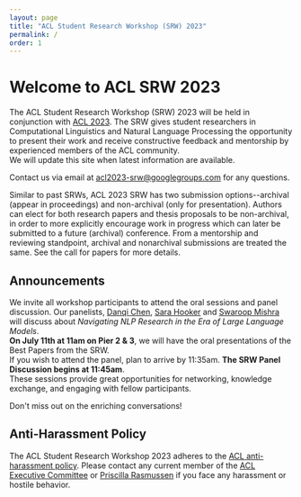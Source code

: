 ```yaml
---
layout: page
title: "ACL Student Research Workshop (SRW) 2023"
permalink: /
order: 1
---
```



<!-- button class="btn btn-success" onclick="window.location.href='/mentoring';">Submit your paper draft to our mentorshop program by Feb 1!</button -->

# Welcome to ACL SRW 2023
The ACL Student Research Workshop (SRW) 2023 will be held in conjunction with [ACL 2023](https://2023.aclweb.org/). The SRW gives student researchers in Computational Linguistics and Natural Language Processing the opportunity to present their work and receive constructive feedback and mentorship by experienced members of the ACL community. 
<br>
We will update this site when latest information are available.

Contact us via email at [acl2023-srw@googlegroups.com](mailto:acl2023-srw@googlegroups.com) for any questions.
<!-- Get connected with us on [Twitter](https://twitter.com/naacl_srw). -->

<!-- ### List of the accepted papers are available [here](/accepted) -->

<!-- # Differences from Past SRWs -->
Similar to past SRWs, ACL 2023 SRW has two submission options--archival (appear in proceedings) and non-archival (only for presentation).
Authors can elect for both research papers and thesis proposals to be non-archival, in order to more explicitly encourage work in progress which can later be submitted to a future (archival) conference.
From a mentorship and reviewing standpoint, archival and nonarchival submissions are treated the same.
See the call for papers for more details.

## Announcements

We invite all workshop participants to attend the oral sessions and panel discussion. Our panelists, [Danqi Chen](https://www.cs.princeton.edu/~danqic/), [Sara Hooker](https://www.sarahooker.me/) and [Swaroop Mishra](https://swarooprm.github.io/) will discuss about  *Navigating NLP Research in the Era of Large Language Models*. <br/>
**On July 11th at 11am on Pier 2 & 3**, we will have the oral presentations of the Best Papers from the SRW. <br/>
If you wish to attend the panel, plan to arrive by 11:35am. **The SRW Panel Discussion begins at 11:45am**. <br/>
These sessions provide great opportunities for networking, knowledge exchange, and engaging with fellow participants. 

Don't miss out on the enriching conversations! 

<!--[June 6th, 1:35pm AoE] <b>Attention paper authors</b>, please be informed that the decisions for the workshop will require an additional day. We apologize for the delay and appreciate your patience. You can expect to receive an email from us informing you of the decisions soon.-->

<!-- - Submission link for pre-submission mentorship is now available [here](https://acl2023-srw.github.io/mentoring)!! -->
<!-- Submission link for the workshop is now available [here](https://softconf.com/acl2023/srw-submissions) -->

## Anti-Harassment Policy
The ACL Student Research Workshop 2023 adheres to the [ACL anti-harassment policy](https://www.aclweb.org/adminwiki/index.php?title=Anti-Harassment_Policy). Please contact any current member of the [ACL Executive Committee](https://www.aclweb.org/portal/about) or [Priscilla Rasmussen](mailto:acl@aclweb.org) if you face any harassment or hostile behavior.

<!-- # Sponsored By        -->
<!-- ![Computing Research Association’s Computing Community Consortium (CCC)](images/ccc_hz copy.jpg)
![National Science Foundation](images/NSF_4-Color_bitmap_Logo.png =250x)
 -->
<!-- <img src="images/ccc_hz copy.jpg" alt="Computing Research Association’s Computing Community Consortium (CCC)" width="300"/>
<img src="images/NSF_4-Color_bitmap_Logo.png" alt="National Science Foundation" width="200"/>
<img src="images/nrc_canada_logo.png" alt="National Research Council, Canada" width="250" style="padding: 0 0 0 40px"/>
<img src="images/google_logo.svg" alt="Google" width="250" style="padding: 0 0 0 40px"/> -->




